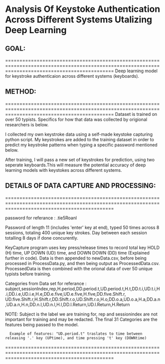 
# Analysis Of Keystoke Authentication Across Different Systems Utalizing Deep Learning 

## GOAL:
==================================================================================================================================================
Deep learning model for keystroke authenticaion across different systems (keyboards).

## METHOD:
==================================================================================================================================================
Dataset is trained on over 50 typists. Specifics for how that data was collected by origional researchers is below. 

I collected my own keystroke data using a self-made keystoke capturing python script. My keystrokes are added to the training dataset in order to predict 
my keystroke patterns when typing a specific password mentioned below.

After training, I will pass a new set of keystrokes for prediction, using two seperate keyboards.This will measure the potential accuracy of deep learning models
with keystokes across different systems. 

## DETAILS OF DATA CAPTURE AND PROCESSING:
==================================================================================================================================================

password for referance :  .tie5Roanl

Password of length 11 (includes 'enter' key at end), typed 50 times across 8 sessions, totaling 400 unique key strokes.
Day between each session totalling 8 days if done concurently.

KeyCapture program uses key press/release times to record total key HOLD (H) time, UP DOWN (UD) time, and DOWN DOWN (DD) time (Explained further in code).
Data is then appended to newData.csv, before being processed in ProcessData.py, and then being output as ProcessedData.csv. 
ProcessedData is then combined with the orional data of over 50 unique typists before training. 

Categories from Data set for referance : 
subject,sessionIndex,rep,H.period,DD.period.t,UD.period.t,H.t,DD.t.i,UD.t.i,H.i,DD.i.e,UD.i.e,H.e,DD.e.five,UD.e.five,H.five,DD.five.Shift.r,
UD.five.Shift.r,H.Shift.r,DD.Shift.r.o,UD.Shift.r.o,H.o,DD.o.a,UD.o.a,H.a,DD.a.n,UD.a.n,H.n,DD.n.l,UD.n.l,H.l,DD.l.Return,UD.l.Return,H.Return

NOTE: Subject is the label we are training for, rep and sessionindex are not important for training and may be redacted.
      The final 31 Categories are the features being passed to the model. 

      Example of features: "UD.period.t" traslates to time between releasing '.' key (UPtime), and time pressing 't' key (DOWNtime)

==================================================================================================================================================